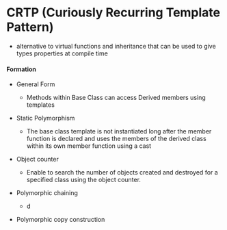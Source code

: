 # CRTP (Curiously Recurring Template Pattern)

* alternative to virtual functions and inheritance that can be used to give types properties at compile time



#### Formation

* General Form 

  * Methods within Base Class can access Derived members using templates

    

* Static Polymorphism 

  * The base class template is not instantiated long after the member function is declared and uses the members of the derived class within its own member function using a cast

  

* Object counter
  * Enable to  search the number of objects created and destroyed for a specified class using the object counter.



* Polymorphic chaining

  * d

    

* Polymorphic copy construction



